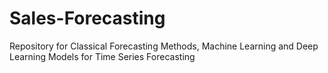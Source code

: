 # Sales-Forecasting
Repository for Classical Forecasting Methods, Machine Learning and Deep Learning Models for Time Series Forecasting
